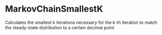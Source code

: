 # MarkovChainSmallestK
Calculates the smallest k iterations necessary for the k-th iteration to match the steady-state distribution to a certain decimal point
